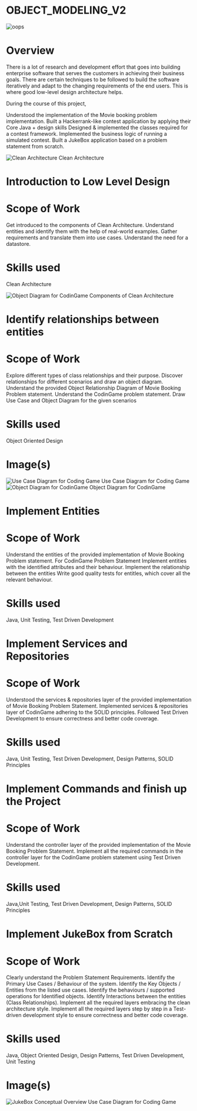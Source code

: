 # OBJECT_MODELING_V2
![oops](https://github.com/Biswajit-end-10/OBJECT_MODELING_V2/assets/145575757/5e221ae4-4486-44fe-8cfc-e358d4bd19bd)

# Overview
There is a lot of research and development effort that goes into building enterprise software that serves the customers in achieving their business goals. There are certain techniques to be followed to build the software iteratively and adapt to the changing requirements of the end users. This is where good low-level design architecture helps.

During the course of this project,

Understood the implementation of the Movie booking problem implementation.
Built a Hackerrank-like contest application by applying their Core Java + design skills
Designed & implemented the classes required for a contest framework.
Implemented the business logic of running a simulated contest.
Built a JukeBox application based on a problem statement from scratch.

![Clean Architecture](https://github.com/Biswajit-end-10/OBJECT_MODELING_V2/assets/145575757/01a43c47-2db2-476f-862b-5d8410355666)
                                                    Clean Architecture

# Introduction to Low Level Design
# Scope of Work
Get introduced to the components of Clean Architecture.
Understand entities and identify them with the help of real-world examples.
Gather requirements and translate them into use cases.
Understand the need for a datastore.
# Skills used
Clean Architecture

![Object Diagram for CodinGame](https://github.com/Biswajit-end-10/OBJECT_MODELING_V2/assets/145575757/72193152-51e0-41c8-a9a6-416b67d56109)
                                                           Components of Clean Architecture
# Identify relationships between entities
# Scope of Work
Explore different types of class relationships and their purpose.
Discover relationships for different scenarios and draw an object diagram.
Understand the provided Object Relationship Diagram of Movie Booking Problem statement.
Understand the CodinGame problem statement. Draw Use Case and Object Diagram for the given scenarios
# Skills used
Object Oriented Design
# Image(s)
![Use Case Diagram for Coding Game](https://github.com/Biswajit-end-10/OBJECT_MODELING_V2/assets/145575757/54dfa902-c042-4e78-a02c-60717c85960f)
                                                              Use Case Diagram for Coding Game
![Object Diagram for CodinGame](https://github.com/Biswajit-end-10/OBJECT_MODELING_V2/assets/145575757/42766d1e-d31e-4181-9093-b8f45a4b2b11)
                                                          Object Diagram for CodinGame
                     
# Implement Entities
# Scope of Work
Understand the entities of the provided implementation of Movie Booking Problem statement.
For CodinGame Problem Statement
Implement entities with the identified attributes and their behaviour.
Implement the relationship between the entities
Write good quality tests for entitles, which cover all the relevant behaviour.
# Skills used
Java, Unit Testing, Test Driven Development

# Implement Services and Repositories
# Scope of Work
Understood the services & repositories layer of the provided implementation of Movie Booking Problem Statement.
Implemented services & repositories layer of CodinGame adhering to the SOLID principles.
Followed Test Driven Development to ensure correctness and better code coverage.
# Skills used
Java, Unit Testing, Test Driven Development, Design Patterns, SOLID Principles

# Implement Commands and finish up the Project
# Scope of Work
Understand the controller layer of the provided implementation of the Movie Booking Problem Statement.
Implement all the required commands in the controller layer for the CodinGame problem statement using Test Driven Development.
# Skills used
Java,Unit Testing, Test Driven Development, Design Patterns, SOLID Principles

# Implement JukeBox from Scratch
# Scope of Work
Clearly understand the Problem Statement Requirements.
Identify the Primary Use Cases / Behaviour of the system.
Identify the Key Objects / Entities from the listed use cases.
Identify the behaviours / supported operations for Identified objects.
Identify Interactions between the entities (Class Relationships).
Implement all the required layers embracing the clean architecture style.
Implement all the required layers step by step in a Test-driven development style to ensure correctness and better code coverage.
# Skills used
Java, Object Oriented Design, Design Patterns, Test Driven Development, Unit Testing

# Image(s)
![JukeBox Conceptual Overview](https://github.com/Biswajit-end-10/OBJECT_MODELING_V2/assets/145575757/43428971-4d63-4469-bec5-5304b1b0146f)
                                                     Use Case Diagram for Coding Game



